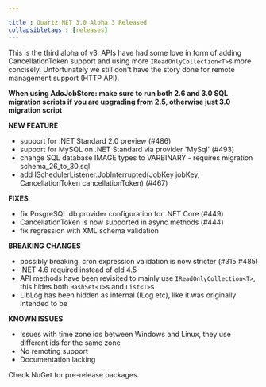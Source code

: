 ```yaml
---

title : Quartz.NET 3.0 Alpha 3 Released
collapsibletags : [releases]
---
```


This is the third alpha of v3. APIs have had some love in form of adding CancellationToken support and
using more `IReadOnlyCollection<T>`s more concisely. Unfortunately we still don't have the story done for
remote management support (HTTP API).
  
**When using AdoJobStore: make sure to run both 2.6 and 3.0 SQL migration scripts if you are upgrading from 2.5, otherwise just 3.0 migration script**

**NEW FEATURE**

* support for .NET Standard 2.0 preview (#486)
* support for MySQL on .NET Standard via provider 'MySql' (#493)
* change SQL database IMAGE types to VARBINARY - requires migration schema_26_to_30.sql
* add ISchedulerListener.JobInterrupted(JobKey jobKey, CancellationToken cancellationToken) (#467)

**FIXES**

* fix PosgreSQL db provider configuration for .NET Core (#449)
* CancellationToken is now supported in async methods (#444)
* fix regression with XML schema validation

**BREAKING CHANGES**

* possibly breaking, cron expression validation is now stricter (#315 #485)
* .NET 4.6 required instead of old 4.5
* API methods have been revisited to mainly use `IReadOnlyCollection<T>`, this hides both `HashSet<T>`s and `List<T>`s
* LibLog has been hidden as internal (ILog etc), like it was originally intended to be

**KNOWN ISSUES**

* Issues with time zone ids between Windows and Linux, they use different ids for the same zone
* No remoting support
* Documentation lacking

Check NuGet for pre-release packages.
